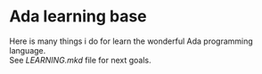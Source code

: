 # Ada learning base
Here is many things i do for learn the wonderful Ada programming language.  
See *LEARNING.mkd* file for next goals.
